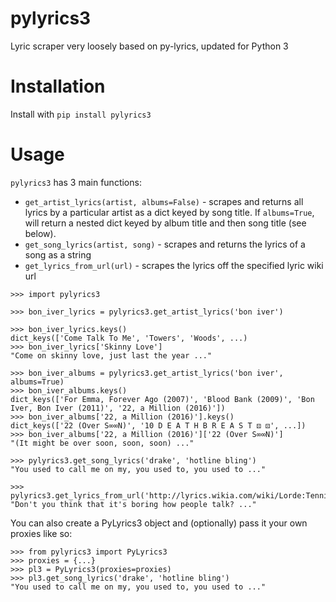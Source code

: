 # pylyrics3
Lyric scraper very loosely based on py-lyrics, updated for Python 3

# Installation
Install with `pip install pylyrics3`

# Usage
`pylyrics3` has 3 main functions:
 - `get_artist_lyrics(artist, albums=False)` - scrapes and returns all lyrics by a particular artist as a dict keyed by song title. If `albums=True`, will return a nested dict keyed by album title and then song title (see below).
 - `get_song_lyrics(artist, song)` - scrapes and returns the lyrics of a song as a string
 - `get_lyrics_from_url(url)` - scrapes the lyrics off the specified lyric wiki url  

```
>>> import pylyrics3

>>> bon_iver_lyrics = pylyrics3.get_artist_lyrics('bon iver')

>>> bon_iver_lyrics.keys()
dict_keys(['Come Talk To Me', 'Towers', 'Woods', ...)
>>> bon_iver_lyrics['Skinny Love']
"Come on skinny love, just last the year ..."

>>> bon_iver_albums = pylyrics3.get_artist_lyrics('bon iver', albums=True)
>>> bon_iver_albums.keys()
dict_keys(['For Emma, Forever Ago (2007)', 'Blood Bank (2009)', 'Bon Iver, Bon Iver (2011)', '22, a Million (2016)'])
>>> bon_iver_albums['22, a Million (2016)'].keys()
dict_keys(['22 (Over S∞∞N)', '10 D E A T H B R E A S T ⚄ ⚄', ...])
>>> bon_iver_albums['22, a Million (2016)']['22 (Over S∞∞N)']
"(It might be over soon, soon, soon) ..."

>>> pylyrics3.get_song_lyrics('drake', 'hotline bling')
"You used to call me on my, you used to, you used to ..."

>>> pylyrics3.get_lyrics_from_url('http://lyrics.wikia.com/wiki/Lorde:Tennis_Court')
"Don't you think that it's boring how people talk? ..."
```

You can also create a PyLyrics3 object and (optionally) pass it your own proxies like so:
```
>>> from pylyrics3 import PyLyrics3
>>> proxies = {...}
>>> pl3 = PyLyrics3(proxies=proxies)
>>> pl3.get_song_lyrics('drake', 'hotline bling')
"You used to call me on my, you used to, you used to ..."
```